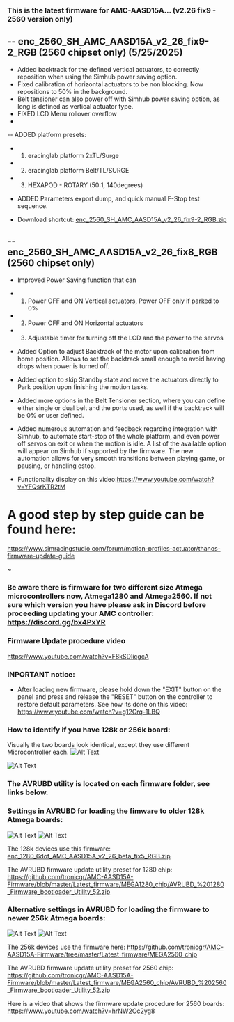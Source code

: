 ### This is the latest firmware for AMC-AASD15A... (v2.26 fix9 - 2560 version only)


-- enc_2560_SH_AMC_AASD15A_v2_26_fix9-2_RGB (2560 chipset only) (5/25/2025)
--------------------------------------------------
- Added backtrack for the defined vertical actuators, to correctly reposition when using the Simhub power saving option.
- Fixed calibration of horizontal actuators to be non blocking. Now repositions to 50% in the background.
- Belt tensioner can also power off with Simhub power saving option, as long is defined as vertical actuator type.
- FIXED LCD Menu rollover overflow
- 
-- ADDED platform presets:
- 1. eracinglab platform 2xTL/Surge
- 2. eracinglab platform Belt/TL/SURGE
- 3. HEXAPOD - ROTARY (50:1, 140degrees)
- ADDED Parameters export dump, and quick manual F-Stop test sequence.

- Download shortcut: 
[enc_2560_SH_AMC_AASD15A_v2_26_fix9-2_RGB.zip](https://github.com/tronicgr/AMC-AASD15A-Firmware/blob/master/Latest_firmware/MEGA2560_chip/enc_2560_SH_AMC_AASD15A_v2_26_fix9-2_RGB.zip)



-- enc_2560_SH_AMC_AASD15A_v2_26_fix8_RGB (2560 chipset only)
--------------------------------------------------
- Improved Power Saving function that can
- 1. Power OFF and ON Vertical actuators, Power OFF only if parked to 0% 
- 2. Power OFF and ON Horizontal actuators
- 3. Adjustable timer for turning off the LCD and the power to the servos

- Added Option to adjust Backtrack of the motor upon calibration from home position. Allows to set the backtrack small enough to avoid having drops when power is turned off.
- Added option to skip Standby state and move the actuators directly to Park position upon finishing the motion tasks.
- Added more options in the Belt Tensioner section, where you can define either single or dual belt and the ports used, as well if the backtrack will be 0% or user defined.

- Added numerous automation and feedback regarding integration with Simhub, to automate start-stop of the whole platform, and even power off servos on exit or when the motion is idle. A list of the available option will appear on Simhub if supported by the firmware. The new automation allows for very smooth transitions between playing game, or pausing, or handling estop.

- Functionality display on this video:https://www.youtube.com/watch?v=YFQsrKTR2tM
  



# A good step by step guide can be found here: 
https://www.simracingstudio.com/forum/motion-profiles-actuator/thanos-firmware-update-guide


~
### Be aware there is firmware for two different size Atmega microcontrollers now, Atmega1280 and Atmega2560. If not sure which version you have please ask in Discord before proceeding updating your AMC controller: https://discord.gg/bx4PxYR

### Firmware Update procedure video
https://www.youtube.com/watch?v=F8kSDIicgcA

### INPORTANT notice:
- After loading new firmware, please hold down the "EXIT" button on the panel and press and release the "RESET" button on the controller to restore default parameters. See how its done on this video: https://www.youtube.com/watch?v=g12Grq-1LBQ


### How to identify if you have 128k or 256k board:
Visually the two boards look identical, except they use different Microcontroller each.
![Alt Text](https://github.com/tronicgr/AMC-AASD15A-Firmware/blob/master/Latest_firmware/1280vs2560_boards.jpg)

![Alt Text](https://github.com/tronicgr/AMC-AASD15A-Firmware/blob/master/Latest_firmware/1280vs2560_boards_zoom_markings.jpg)



### The AVRUBD utility is located on each firmware folder, see links below.


### Settings in AVRUBD for loading the fimware to older 128k Atmega boards:
![Alt Text](https://github.com/tronicgr/AMC-AASD15A-Firmware/blob/master/Latest_firmware/1280%20firmware%20update%20option1.jpg)
![Alt Text](https://github.com/tronicgr/AMC-AASD15A-Firmware/blob/master/Latest_firmware/1280%20firmware%20update%20option2.jpg)

The 128k devices use this firmware: [enc_1280_6dof_AMC_AASD15A_v2_26_beta_fix5_RGB.zip](https://github.com/tronicgr/AMC-AASD15A-Firmware/blob/master/Latest_firmware/MEGA1280_chip/enc_1280_6dof_AMC_AASD15A_v2_26_beta_fix5_RGB.zip)

The AVRUBD firmware update utility preset for 1280 chip: https://github.com/tronicgr/AMC-AASD15A-Firmware/blob/master/Latest_firmware/MEGA1280_chip/AVRUBD_%201280_Firmware_bootloader_Utility_52.zip



### Alternative settings in AVRUBD for loading the firmware to newer 256k Atmega boards:
![Alt Text](https://github.com/tronicgr/AMC-AASD15A-Firmware/blob/master/Latest_firmware/2560%20firmware%20update%20option1.jpg)
![Alt Text](https://github.com/tronicgr/AMC-AASD15A-Firmware/blob/master/Latest_firmware/2560%20firmware%20update%20option2.jpg)

The 256k devices use the firmware here: https://github.com/tronicgr/AMC-AASD15A-Firmware/tree/master/Latest_firmware/MEGA2560_chip

The AVRUBD firmware update utility preset for 2560 chip: https://github.com/tronicgr/AMC-AASD15A-Firmware/blob/master/Latest_firmware/MEGA2560_chip/AVRUBD_%202560_Firmware_bootloader_Utility_52.zip

Here is a video that shows the firmware update procedure for 2560 boards: https://www.youtube.com/watch?v=hrNW2Oc2yg8



